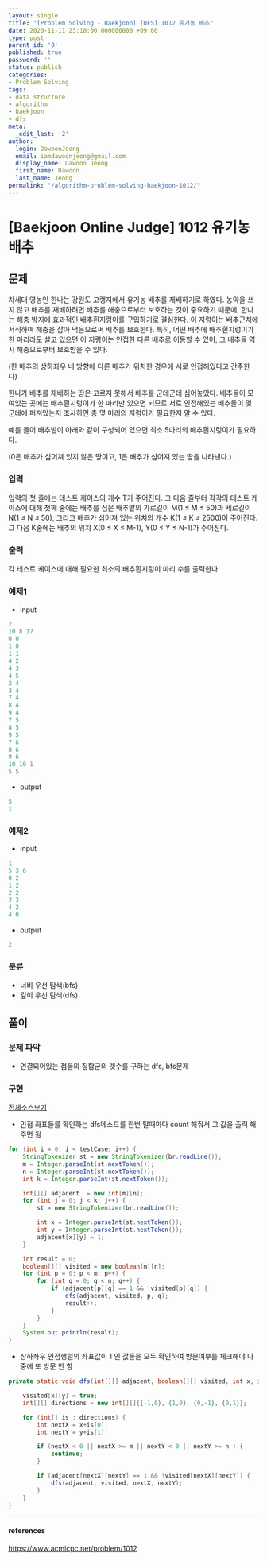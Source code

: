 ```yaml
---
layout: single
title: "[Problem Solving - Baekjoon] [DFS] 1012 유기농 배추"
date: 2020-11-11 23:10:00.000000000 +09:00
type: post
parent_id: '0'
published: true
password: ''
status: publish
categories:
- Problem Solving
tags:
- data structure
- algorithm
- baekjoon
- dfs
meta:
  _edit_last: '2'
author:
  login: DawoonJeong
  email: iamdawoonjeong@gmail.com
  display_name: Dawoon Jeong
  first_name: Dawoon
  last_name: Jeong
permalink: "/algorithm-problem-solving-baekjoon-1012/"
---
```

# [Baekjoon Online Judge] 1012 유기농 배추

## 문제
차세대 영농인 한나는 강원도 고랭지에서 유기농 배추를 재배하기로 하였다. 농약을 쓰지 않고 배추를 재배하려면 배추를 해충으로부터 보호하는 것이 중요하기 때문에, 한나는 해충 방지에 효과적인 배추흰지렁이를 구입하기로 결심한다. 이 지렁이는 배추근처에 서식하며 해충을 잡아 먹음으로써 배추를 보호한다. 특히, 어떤 배추에 배추흰지렁이가 한 마리라도 살고 있으면 이 지렁이는 인접한 다른 배추로 이동할 수 있어, 그 배추들 역시 해충으로부터 보호받을 수 있다.

(한 배추의 상하좌우 네 방향에 다른 배추가 위치한 경우에 서로 인접해있다고 간주한다)

한나가 배추를 재배하는 땅은 고르지 못해서 배추를 군데군데 심어놓았다. 배추들이 모여있는 곳에는 배추흰지렁이가 한 마리만 있으면 되므로 서로 인접해있는 배추들이 몇 군데에 퍼져있는지 조사하면 총 몇 마리의 지렁이가 필요한지 알 수 있다.

예를 들어 배추밭이 아래와 같이 구성되어 있으면 최소 5마리의 배추흰지렁이가 필요하다.

(0은 배추가 심어져 있지 않은 땅이고, 1은 배추가 심어져 있는 땅을 나타낸다.)

### 입력
입력의 첫 줄에는 테스트 케이스의 개수 T가 주어진다. 그 다음 줄부터 각각의 테스트 케이스에 대해 첫째 줄에는 배추를 심은 배추밭의 가로길이 M(1 ≤ M ≤ 50)과 세로길이 N(1 ≤ N ≤ 50), 그리고 배추가 심어져 있는 위치의 개수 K(1 ≤ K ≤ 2500)이 주어진다. 그 다음 K줄에는 배추의 위치 X(0 ≤ X ≤ M-1), Y(0 ≤ Y ≤ N-1)가 주어진다.

### 출력
각 테스트 케이스에 대해 필요한 최소의 배추흰지렁이 마리 수를 출력한다.

### 예제1

- input

```java
2
10 8 17
0 0
1 0
1 1
4 2
4 3
4 5
2 4
3 4
7 4
8 4
9 4
7 5
8 5
9 5
7 6
8 6
9 6
10 10 1
5 5
```

- output

```java
5
1
```

### 예제2

- input

```java
1
5 3 6
0 2
1 2
2 2
3 2
4 2
4 0
```

- output

```java
2
```

### 분류
- 너비 우선 탐색(bfs)
- 깊이 우선 탐색(dfs)

## 풀이

### 문제 파악
- 연결되어있는 점들의 집합군의 갯수를 구하는 dfs, bfs문제

### 구현

[전체소스보기](https://github.com/iamdawoonjeong/java-datastructure-algorithm/blob/master/java-algorithm-problem-solving/src/baekjoon/problem1012/Main.java)


- 인접 좌표들를 확인하는 dfs메소드를 한번 탈때마다 count 해줘서 그 값을 출력 해주면 됨

```java
for (int i = 0; i < testCase; i++) {
    StringTokenizer st = new StringTokenizer(br.readLine());
    m = Integer.parseInt(st.nextToken());
    n = Integer.parseInt(st.nextToken());
    int k = Integer.parseInt(st.nextToken());

    int[][] adjacent  = new int[m][n];
    for (int j = 0; j < k; j++) {
        st = new StringTokenizer(br.readLine());

        int x = Integer.parseInt(st.nextToken());
        int y = Integer.parseInt(st.nextToken());
        adjacent[x][y] = 1;
    }

    int result = 0;
    boolean[][] visited = new boolean[m][n];
    for (int p = 0; p < m; p++) {
        for (int q = 0; q < n; q++) {
            if (adjacent[p][q] == 1 && !visited[p][q]) {
                dfs(adjacent, visited, p, q);
                result++;
            }
        }
    }
    System.out.println(result);
}
```

- 상하좌우 인접행렬의 좌표값이 1 인 값들을 모두 확인하여 방문여부를 체크해야 나중에 또 방문 안 함

```java
private static void dfs(int[][] adjacent, boolean[][] visited, int x, int y) {

    visited[x][y] = true;
    int[][] directions = new int[][]{{-1,0}, {1,0}, {0,-1}, {0,1}};

    for (int[] is : directions) {
        int nextX = x+is[0];
        int nextY = y+is[1];

        if (nextX < 0 || nextX >= m || nextY < 0 || nextY >= n ) {
            continue;
        }

        if (adjacent[nextX][nextY] == 1 && !visited[nextX][nextY]) {
            dfs(adjacent, visited, nextX, nextY);
        }
    }
}
```

---
#### references
<https://www.acmicpc.net/problem/1012>
